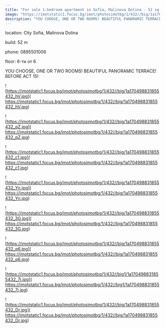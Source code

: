 ```yaml
---
title: "For sale 1-bedroom apartment in Sofia, Malinova Dolina - 52 sq.m / 82000 EUR :: imot.bg Ad"
image: "https://imotstatic1.focus.bg/imot/photosimotbg/1/432//big/1a170498831855432_iX.jpg"
description: "YOU CHOOSE, ONE OR TWO ROOMS! BEAUTIFUL PANORAMIC TERRACE! BEFORE ACT 15!"
---
```


location: City Sofia, Malinova Dolina

build: 52 m

phone: 0895501006

floor: 6-ти от 6

YOU CHOOSE, ONE OR TWO ROOMS! BEAUTIFUL PANORAMIC TERRACE! BEFORE ACT 15!


![https://imotstatic1.focus.bg/imot/photosimotbg/1/432//big/1a170498831855432_hV.jpg]( https://imotstatic1.focus.bg/imot/photosimotbg/1/432//big/1a170498831855432_hV.jpg)


![https://imotstatic1.focus.bg/imot/photosimotbg/1/432//big/1a170498831855432_qZ.jpg]( https://imotstatic1.focus.bg/imot/photosimotbg/1/432//big/1a170498831855432_qZ.jpg)


![https://imotstatic1.focus.bg/imot/photosimotbg/1/432//big/1a170498831855432_c1.jpg]( https://imotstatic1.focus.bg/imot/photosimotbg/1/432//big/1a170498831855432_c1.jpg)


![https://imotstatic1.focus.bg/imot/photosimotbg/1/432//big/1a170498831855432_Yn.jpg]( https://imotstatic1.focus.bg/imot/photosimotbg/1/432//big/1a170498831855432_Yn.jpg)


![https://imotstatic1.focus.bg/imot/photosimotbg/1/432//big/1a170498831855432_3G.jpg]( https://imotstatic1.focus.bg/imot/photosimotbg/1/432//big/1a170498831855432_3G.jpg)


![https://imotstatic1.focus.bg/imot/photosimotbg/1/432//big/1a170498831855432_q6.jpg]( https://imotstatic1.focus.bg/imot/photosimotbg/1/432//big/1a170498831855432_q6.jpg)


![https://imotstatic1.focus.bg/imot/photosimotbg/1/432//big1/1a170498831855432_7i.jpg]( https://imotstatic1.focus.bg/imot/photosimotbg/1/432//big1/1a170498831855432_7i.jpg)


![https://imotstatic1.focus.bg/imot/photosimotbg/1/432//big/1a170498831855432_Dr.jpg]( https://imotstatic1.focus.bg/imot/photosimotbg/1/432//big/1a170498831855432_Dr.jpg)



